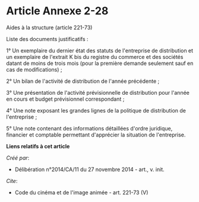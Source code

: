 # Article Annexe 2-28

Aides à la structure (article 221-73) 

Liste des documents justificatifs : 

1° Un exemplaire du dernier état des statuts de l'entreprise de distribution et un exemplaire de l'extrait K bis du registre
du commerce et des sociétés datant de moins de trois mois (pour la première demande seulement sauf en cas de
modifications) ; 

2° Un bilan de l'activité de distribution de l'année précédente ; 

3° Une présentation de l'activité prévisionnelle de distribution pour l'année en cours et budget prévisionnel
correspondant ; 

4° Une note exposant les grandes lignes de la politique de distribution de l'entreprise ; 

5° Une note contenant des informations détaillées d'ordre juridique, financier et comptable permettant d'apprécier la
situation de l'entreprise.

**Liens relatifs à cet article**

_Créé par_:

  - Délibération n°2014/CA/11 du 27 novembre 2014 - art., v. init.

_Cite_:

  - Code du cinéma et de l'image animée - art. 221-73 (V)
